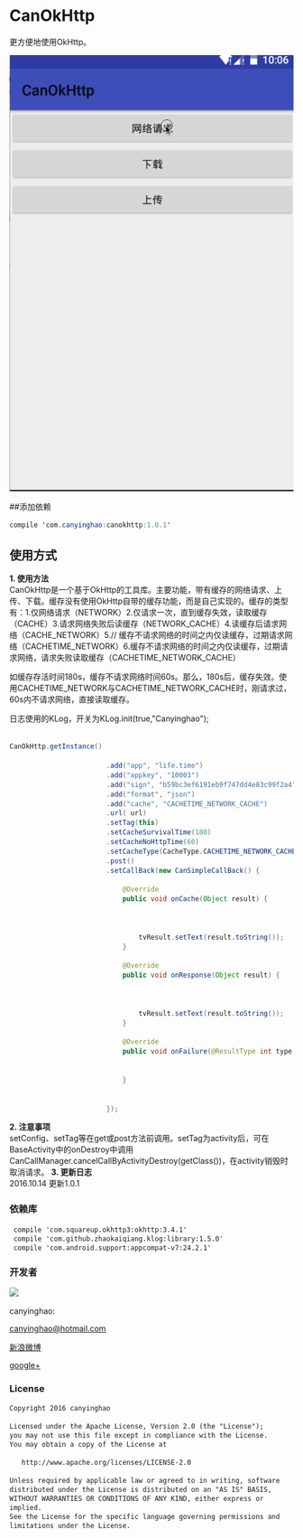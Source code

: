 # CanOkHttp

 更方便地使用OkHttp。
 
 ![](./pic/CanOkHttp.gif)  

##添加依赖
```JAVA
compile 'com.canyinghao:canokhttp:1.0.1'
```

## 使用方式 
**1. 使用方法**  
CanOkHttp是一个基于OkHttp的工具库。主要功能，带有缓存的网络请求、上传、下载。缓存没有使用OkHttp自带的缓存功能，而是自己实现的。缓存的类型有：1.仅网络请求（NETWORK）2.仅请求一次，直到缓存失效，读取缓存（CACHE）3.请求网络失败后读缓存（NETWORK_CACHE）4.读缓存后请求网络（CACHE_NETWORK）5.//   缓存不请求网络的时间之内仅读缓存，过期请求网络（CACHETIME_NETWORK）6.缓存不请求网络的时间之内仅读缓存，过期请求网络，请求失败读取缓存（CACHETIME_NETWORK_CACHE）  

如缓存存活时间180s，缓存不请求网络时间60s。那么，180s后，缓存失效。使用CACHETIME_NETWORK与CACHETIME_NETWORK_CACHE时，刚请求过，60s内不请求网络，直接读取缓存。

日志使用的KLog，开关为KLog.init(true,"Canyinghao");

```JAVA

CanOkHttp.getInstance()

                        .add("app", "life.time")
                        .add("appkey", "10003")
                        .add("sign", "b59bc3ef6191eb9f747dd4e83c99f2a4")
                        .add("format", "json")
                        .add("cache", "CACHETIME_NETWORK_CACHE")
                        .url( url)
                        .setTag(this)
                        .setCacheSurvivalTime(180)
                        .setCacheNoHttpTime(60)
                        .setCacheType(CacheType.CACHETIME_NETWORK_CACHE)
                        .post()
                        .setCallBack(new CanSimpleCallBack() {

                            @Override
                            public void onCache(Object result) {



                                tvResult.setText(result.toString());
                            }

                            @Override
                            public void onResponse(Object result) {



                                tvResult.setText(result.toString());
                            }

                            @Override
                            public void onFailure(@ResultType int type, String e) {


                            }


                        });

``` 
**2. 注意事项**  
setConfig、setTag等在get或post方法前调用。setTag为activity后，可在BaseActivity中的onDestroy中调用CanCallManager.cancelCallByActivityDestroy(getClass())，在activity销毁时取消请求。
**3. 更新日志**  
2016.10.14  更新1.0.1

  
### 依赖库
```
 compile 'com.squareup.okhttp3:okhttp:3.4.1'
 compile 'com.github.zhaokaiqiang.klog:library:1.5.0'
 compile 'com.android.support:appcompat-v7:24.2.1'
```




### 开发者

![](https://avatars3.githubusercontent.com/u/12572840?v=3&s=460) 

canyinghao: 

<canyinghao@hotmail.com>  

[新浪微博](http://weibo.com/u/5670978460)

[google+](https://plus.google.com/u/0/109542533436298291853)


### License

    Copyright 2016 canyinghao

    Licensed under the Apache License, Version 2.0 (the "License");
    you may not use this file except in compliance with the License.
    You may obtain a copy of the License at

       http://www.apache.org/licenses/LICENSE-2.0

    Unless required by applicable law or agreed to in writing, software
    distributed under the License is distributed on an "AS IS" BASIS,
    WITHOUT WARRANTIES OR CONDITIONS OF ANY KIND, either express or implied.
    See the License for the specific language governing permissions and
    limitations under the License.

